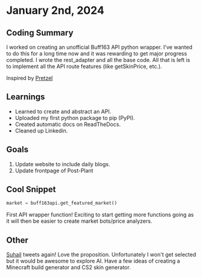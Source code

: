 # January 2nd, 2024

## Coding Summary

I worked on creating an unofficial Buff163 API python wrapper. I've wanted to do this for a long time now and it was rewarding to get major progress completed. I wrote the rest_adapter and all the base code. All that is left is to implement all the API route features (like getSkinPrice, etc.).

Inspired by [Pretzel](https://www.pretzellogix.net/2021/12/08/how-to-write-a-python3-sdk-library-module-for-a-json-rest-api/)

## Learnings

- Learned to create and abstract an API.
- Uploaded my first python package to pip (PyPI).
- Created automatic docs on ReadTheDocs.
- Cleaned up Linkedin.

## Goals

1. Update website to include daily blogs.
2. Update frontpage of Post-Plant

## Cool Snippet

```python
market = buff163api.get_featured_market()
```

First API wrapper function! Exciting to start getting more functions going as it will then be easier to create market bots/price analyzers.

## Other

[Suhail](https://x.com/Suhail/status/1742223070038016387?s=20) tweets again! Love the proposition. Unfortunately I won't get selected but it would be awesome to explore AI. Have a few ideas of creating a Minecraft build generator and CS2 skin generator.
